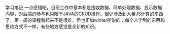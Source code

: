 学习笔记
一点感悟吧，目前工作中基本都是接收数据、简单处理数据、显示数据内容，对后端的参与也只限于JAVA的CRUD操作。很少涉及到大量JS计算的东西了，第一周的课程看起来不是很难，但也正如winter所说的：每个人学到的东西和思维方式不一样，有些地方感觉是全新的知识。
